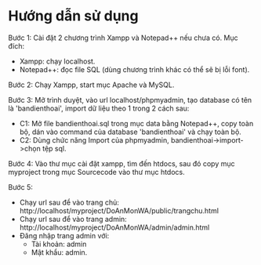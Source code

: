 # Hướng dẫn sử dụng #

Bước 1: Cài đặt 2 chương trình Xampp và Notepad++ nếu chưa có. Mục đích:
- Xampp: chạy localhost.
- Notepad++: đọc file SQL (dùng chương trình khác có thể sẽ bị lỗi font).

Bước 2: Chạy Xampp, start mục Apache và MySQL.

Bước 3: Mở trình duyệt, vào url localhost/phpmyadmin, tạo database có tên là 'bandienthoai', import dữ liệu theo 1 trong 2 cách sau:
- C1: Mở file bandienthoai.sql trong mục data bằng Notepad++, copy toàn bộ, dán vào command của database 'bandienthoai' và chạy toàn bộ.
- C2: Dùng chức năng Import của phpmyadmin, bandienthoai->import->chọn tệp sql.

Bước 4: Vào thư mục cài đặt xampp, tìm đến htdocs, sau đó copy mục myproject trong mục Sourcecode vào thư mục htdocs.

Bước 5: 
- Chạy url sau để vào trang chủ: http://localhost/myproject/DoAnMonWA/public/trangchu.html
- Chạy url sau để vào trang admin: http://localhost/myproject/DoAnMonWA/admin/admin.html
- Đăng nhập trang admin với:
  - Tài khoản: admin
  - Mật khẩu: admin.
